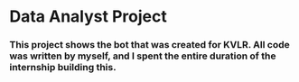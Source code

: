 # Data Analyst Project

### This project shows the bot that was created for KVLR. All code was written by myself, and I spent the entire duration of the internship building this.
